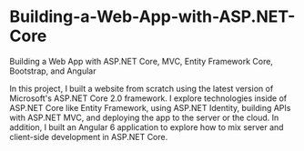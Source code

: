 # Building-a-Web-App-with-ASP.NET-Core
Building a Web App with ASP.NET Core, MVC, Entity Framework Core, Bootstrap, and Angular

In this project, I built a website from scratch using the latest version of Microsoft's ASP.NET Core 2.0 framework. 
I explore technologies inside of ASP.NET Core like Entity Framework, using ASP.NET Identity, building APIs with ASP.NET MVC, 
and deploying the app to the server or the cloud. 
In addition, I built an Angular 6 application to explore how to mix server and client-side development in ASP.NET Core.
